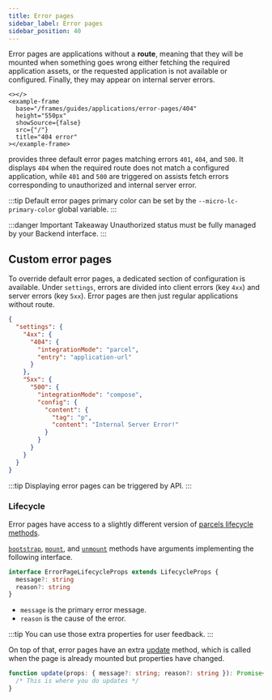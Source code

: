 ```yaml
---
title: Error pages
sidebar_label: Error pages
sidebar_position: 40
---
```


Error pages are applications without a **route**, meaning that they will be mounted when something goes wrong either
fetching the required application assets, or the requested application is not available or configured. Finally, they may
appear on internal server errors.

```mdx-code-block
<></>
<example-frame
  base="/frames/guides/applications/error-pages/404"
  height="550px"
  showSource={false}
  src={"/"}
  title="404 error"
></example-frame>
```

<micro-lc></micro-lc> provides three default error pages matching errors `401`, `404`, and `500`. It displays `404` when the required
route does not match a configured application, while `401` and `500` are triggered on assists fetch errors corresponding
to unauthorized and internal server error.

:::tip
Default error pages primary color can be set by the `--micro-lc-primary-color` global variable.
:::

:::danger Important Takeaway
Unauthorized status must be fully managed by your Backend interface.
:::

## Custom error pages

To override default error pages, a dedicated section of <micro-lc></micro-lc> configuration is available. Under `settings`, errors
are divided into client errors (key `4xx`) and server errors (key `5xx`). Error pages are then just regular applications
without route.

```json title=micro-lc.config.json
{
  "settings": {
    "4xx": {
      "404": {
        "integrationMode": "parcel",
        "entry": "application-url"
      }
    },
    "5xx": {
      "500": {
        "integrationMode": "compose",
        "config": {
          "content": {
            "tag": "p",
            "content": "Internal Server Error!"
          }
        }
      }
    }
  }
}
```

:::tip
Displaying error pages can be triggered by <micro-lc></micro-lc> API.
:::

### Lifecycle

Error pages have access to a slightly different version of [parcels lifecycle methods](parcels.md#lifecycle-methods).

[`bootstrap`](parcels.md#bootstrap), [`mount`](parcels.md#mount), and [`unmount`](parcels.md#unmount) methods
have arguments implementing the following interface.

```typescript
interface ErrorPageLifecycleProps extends LifecycleProps {
  message?: string
  reason?: string
}
```

* `message` is the primary error message.
* `reason` is the cause of the error.

:::tip
You can use those extra properties for user feedback.
:::

On top of that, error pages have an extra [update](parcels.md#update) method, which is called when the page is already
mounted but properties have changed.

```typescript
function update(props: { message?: string; reason?: string }): Promise<null> {
  /* This is where you do updates */
}
```
